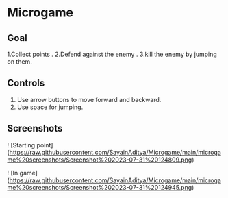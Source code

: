 # Microgame

## Goal
1.Collect points .
2.Defend against the enemy .
3.kill the enemy by jumping on them.

## Controls
1. Use arrow buttons to move forward and backward.
2. Use space for jumping.

## Screenshots

! [Starting point]
(https://raw.githubusercontent.com/SayainAditya/Microgame/main/microgame%20screenshots/Screenshot%202023-07-31%20124809.png)

! [In game]
(https://raw.githubusercontent.com/SayainAditya/Microgame/main/microgame%20screenshots/Screenshot%202023-07-31%20124945.png)
